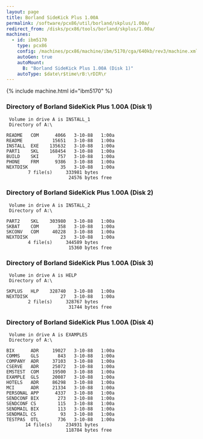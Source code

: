 ```yaml
---
layout: page
title: Borland SideKick Plus 1.00A
permalink: /software/pcx86/util/borland/skplus/1.00a/
redirect_from: /disks/pcx86/tools/borland/skplus/1.00a/
machines:
  - id: ibm5170
    type: pcx86
    config: /machines/pcx86/machine/ibm/5170/cga/640kb/rev3/machine.xml
    autoGen: true
    autoMount:
      B: "Borland SideKick Plus 1.00A (Disk 1)"
    autoType: $date\r$time\rB:\rDIR\r
---
```


{% include machine.html id="ibm5170" %}

### Directory of Borland SideKick Plus 1.00A (Disk 1)

     Volume in drive A is INSTALL_1
     Directory of A:\

    README   COM      4066   3-10-88   1:00a
    README           15651   3-10-88   1:00a
    INSTALL  EXE    135632   3-10-88   1:00a
    PART1    SKL    168454   3-10-88   1:00a
    BUILD    SKI       757   3-10-88   1:00a
    PHONE    FRM      9386   3-10-88   1:00a
    NEXTDISK            35   3-10-88   1:00a
            7 file(s)     333981 bytes
                           24576 bytes free

### Directory of Borland SideKick Plus 1.00A (Disk 2)

     Volume in drive A is INSTALL_2
     Directory of A:\

    PART2    SKL    303980   3-10-88   1:00a
    SKBAT    COM       358   3-10-88   1:00a
    SKCONV   COM     40228   3-10-88   1:00a
    NEXTDISK            23   3-10-88   1:00a
            4 file(s)     344589 bytes
                           15360 bytes free

### Directory of Borland SideKick Plus 1.00A (Disk 3)

     Volume in drive A is HELP
     Directory of A:\

    SKPLUS   HLP    328740   3-10-88   1:00a
    NEXTDISK            27   3-10-88   1:00a
            2 file(s)     328767 bytes
                           31744 bytes free

### Directory of Borland SideKick Plus 1.00A (Disk 4)

     Volume in drive A is EXAMPLES
     Directory of A:\

    BIX      ADR     19027   3-10-88   1:00a
    COMMS    GLS       843   3-10-88   1:00a
    COMPANY  ADR     37103   3-10-88   1:00a
    CSERVE   ADR     25072   3-10-88   1:00a
    EMSTEST  COM     19500   3-10-88   1:00a
    EXAMPLE  GLS     20087   3-10-88   1:00a
    HOTELS   ADR     86298   3-10-88   1:00a
    MCI      ADR     21334   3-10-88   1:00a
    PERSONAL APP      4337   3-10-88   1:00a
    SENDCONF BIX       273   3-10-88   1:00a
    SENDCONF CS        115   3-10-88   1:00a
    SENDMAIL BIX       113   3-10-88   1:00a
    SENDMAIL CS         93   3-10-88   1:00a
    TESTPAS  OTL       736   3-10-88   1:00a
           14 file(s)     234931 bytes
                          118784 bytes free
